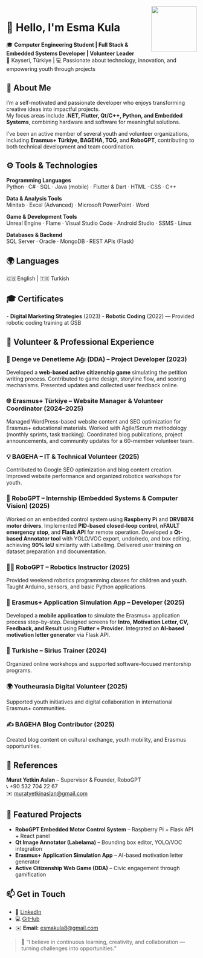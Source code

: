 <img src="https://avatars.githubusercontent.com/esma778787" width="120" align="right" />

<h1 style="border-bottom:none;">👋 Hello, I'm Esma Kula</h1>

🎓 <b>Computer Engineering Student | Full Stack & Embedded Systems Developer | Volunteer Leader</b>  
📍 Kayseri, Türkiye | 💻 Passionate about technology, innovation, and empowering youth through projects  


<h2 style="border-bottom:none;">🧠 About Me</h2>

I’m a self-motivated and passionate developer who enjoys transforming creative ideas into impactful projects.  
My focus areas include <b>.NET, Flutter, Qt/C++, Python, and Embedded Systems</b>, combining hardware and software for meaningful solutions.  

I’ve been an active member of several youth and volunteer organizations, including <b>Erasmus+ Türkiye, BAGEHA, TOG</b>, and <b>RoboGPT</b>, contributing to both technical development and team coordination.


<h2 style="border-bottom:none;">⚙️ Tools & Technologies</h2>

<b>Programming Languages</b>  
Python · C# · SQL · Java (mobile) · Flutter & Dart · HTML · CSS · C++

<b>Data & Analysis Tools</b>  
Minitab · Excel (Advanced) · Microsoft PowerPoint · Word  

<b>Game & Development Tools</b>  
Unreal Engine · Flame · Visual Studio Code · Android Studio · SSMS · Linux  

<b>Databases & Backend</b>  
SQL Server · Oracle · MongoDB · REST APIs (Flask)  


<h2 style="border-bottom:none;">🌍 Languages</h2>
🇬🇧 English | 🇹🇷 Turkish  


<h2 style="border-bottom:none;">🎓 Certificates</h2>
- <b>Digital Marketing Strategies</b> (2023)  
- <b>Robotic Coding</b> (2022) — Provided robotic coding training at GSB  


<h2 style="border-bottom:none;">💼 Volunteer & Professional Experience</h2>

<h3 style="border-bottom:none;">🧩 Denge ve Denetleme Ağı (DDA) – Project Developer (2023)</h3>  
Developed a <b>web-based active citizenship game</b> simulating the petition writing process.  
Contributed to game design, storyline flow, and scoring mechanisms. Presented updates and collected user feedback online.  

<h3 style="border-bottom:none;">🌐 Erasmus+ Türkiye – Website Manager & Volunteer Coordinator (2024–2025)</h3>  
Managed WordPress-based website content and SEO optimization for Erasmus+ educational materials.  
Worked with Agile/Scrum methodology (monthly sprints, task tracking).  
Coordinated blog publications, project announcements, and community updates for a 60-member volunteer team.  

<h3 style="border-bottom:none;">💡 BAGEHA – IT & Technical Volunteer (2025)</h3>  
Contributed to Google SEO optimization and blog content creation.  
Improved website performance and organized robotics workshops for youth.  

<h3 style="border-bottom:none;">🤖 RoboGPT – Internship (Embedded Systems & Computer Vision) (2025)</h3>  
Worked on an embedded control system using <b>Raspberry Pi</b> and <b>DRV8874 motor drivers</b>.  
Implemented <b>PID-based closed-loop control</b>, <b>nFAULT emergency stop</b>, and <b>Flask API</b> for remote operation.  
Developed a <b>Qt-based Annotator tool</b> with YOLO/VOC export, undo/redo, and box editing, achieving <b>90% IoU</b> similarity with LabelImg.  
Delivered user training on dataset preparation and documentation.  

<h3 style="border-bottom:none;">🧑‍🏫 RoboGPT – Robotics Instructor (2025)</h3>  
Provided weekend robotics programming classes for children and youth.  
Taught Arduino, sensors, and basic Python applications.  

<h3 style="border-bottom:none;">📱 Erasmus+ Application Simulation App – Developer (2025)</h3>  
Developed a <b>mobile application</b> to simulate the Erasmus+ application process step-by-step.  
Designed screens for <b>Intro, Motivation Letter, CV, Feedback, and Result</b> using <b>Flutter + Provider</b>.  
Integrated an <b>AI-based motivation letter generator</b> via Flask API.  

<h3 style="border-bottom:none;">💬 Turkishe – Sirius Trainer (2024)</h3>  
Organized online workshops and supported software-focused mentorship programs.  

<h3 style="border-bottom:none;">🌍 Youtheurasia Digital Volunteer (2025)</h3>  
Supported youth initiatives and digital collaboration in international Erasmus+ communities.  

<h3 style="border-bottom:none;">✍️ BAGEHA Blog Contributor (2025)</h3>  
Created blog content on cultural exchange, youth mobility, and Erasmus opportunities.  


<h2 style="border-bottom:none;">📜 References</h2>

<b>Murat Yetkin Aslan</b> – Supervisor & Founder, RoboGPT  
📞 +90 532 704 22 67  
✉️ muratyetkinaslan@gmail.com  


<h2 style="border-bottom:none;">🧩 Featured Projects</h2>

- <b>RoboGPT Embedded Motor Control System</b> – Raspberry Pi + Flask API + React panel  
- <b>Qt Image Annotator (Labelama)</b> – Bounding box editor, YOLO/VOC integration  
- <b>Erasmus+ Application Simulation App</b> – AI-based motivation letter generator  
- <b>Active Citizenship Web Game (DDA)</b> – Civic engagement through gamification  


<h2 style="border-bottom:none;">📫 Get in Touch</h2>

- 💼 <a href="https://linkedin.com/in/esma-kula">LinkedIn</a>  
- 💻 <a href="https://github.com/esma778787">GitHub</a>  
- ✉️ <b>Email:</b> esmakula8@gmail.com  


> 🌱 “I believe in continuous learning, creativity, and collaboration — turning challenges into opportunities.”
